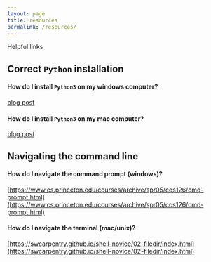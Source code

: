 ```yaml
---
layout: page
title: resources
permalink: /resources/
---
```


Helpful links

## Correct `Python` installation

#### How do I install `Python3` on my windows computer?

[blog post](https://wsvincent.com/install-python3-windows/)

#### How do I install `Python3` on my mac computer?

[blog post](https://wsvincent.com/install-python3-mac/)

## Navigating the command line

#### How do I navigate the command prompt (windows)?
[https://www.cs.princeton.edu/courses/archive/spr05/cos126/cmd-prompt.html](https://www.cs.princeton.edu/courses/archive/spr05/cos126/cmd-prompt.html)

#### How do I navigate the terminal (mac/unix)?
[https://swcarpentry.github.io/shell-novice/02-filedir/index.html](https://swcarpentry.github.io/shell-novice/02-filedir/index.html)
